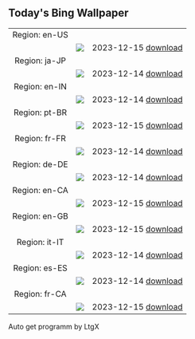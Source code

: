 ## Today's Bing Wallpaper
|      |      |      |
| :----: | :----: | :----: |
|Region: en-US
||![](https://www.bing.com/th?id=OHR.BorealOwl_EN-US1112219806_UHD.jpg&pid=hp&w=1152&h=648&rs=1&c=4)|2023-12-15 [download](https://www.bing.com/th?id=OHR.BorealOwl_EN-US1112219806_UHD.jpg)|
|Region: ja-JP
||![](https://www.bing.com/th?id=OHR.BorealOwl_JA-JP0826064778_UHD.jpg&pid=hp&w=1152&h=648&rs=1&c=4)|2023-12-14 [download](https://www.bing.com/th?id=OHR.BorealOwl_JA-JP0826064778_UHD.jpg)|
|Region: en-IN
||![](https://www.bing.com/th?id=OHR.BorealOwl_EN-IN2428329798_UHD.jpg&pid=hp&w=1152&h=648&rs=1&c=4)|2023-12-14 [download](https://www.bing.com/th?id=OHR.BorealOwl_EN-IN2428329798_UHD.jpg)|
|Region: pt-BR
||![](https://www.bing.com/th?id=OHR.BorealOwl_PT-BR1424303006_UHD.jpg&pid=hp&w=1152&h=648&rs=1&c=4)|2023-12-15 [download](https://www.bing.com/th?id=OHR.BorealOwl_PT-BR1424303006_UHD.jpg)|
|Region: fr-FR
||![](https://www.bing.com/th?id=OHR.BorealOwl_FR-FR1337451334_UHD.jpg&pid=hp&w=1152&h=648&rs=1&c=4)|2023-12-14 [download](https://www.bing.com/th?id=OHR.BorealOwl_FR-FR1337451334_UHD.jpg)|
|Region: de-DE
||![](https://www.bing.com/th?id=OHR.BorealOwl_DE-DE9921570307_UHD.jpg&pid=hp&w=1152&h=648&rs=1&c=4)|2023-12-14 [download](https://www.bing.com/th?id=OHR.BorealOwl_DE-DE9921570307_UHD.jpg)|
|Region: en-CA
||![](https://www.bing.com/th?id=OHR.BorealOwl_EN-CA5986329708_UHD.jpg&pid=hp&w=1152&h=648&rs=1&c=4)|2023-12-15 [download](https://www.bing.com/th?id=OHR.BorealOwl_EN-CA5986329708_UHD.jpg)|
|Region: en-GB
||![](https://www.bing.com/th?id=OHR.BorealOwl_EN-GB5088919623_UHD.jpg&pid=hp&w=1152&h=648&rs=1&c=4)|2023-12-15 [download](https://www.bing.com/th?id=OHR.BorealOwl_EN-GB5088919623_UHD.jpg)|
|Region: it-IT
||![](https://www.bing.com/th?id=OHR.BorealOwl_IT-IT7088650867_UHD.jpg&pid=hp&w=1152&h=648&rs=1&c=4)|2023-12-14 [download](https://www.bing.com/th?id=OHR.BorealOwl_IT-IT7088650867_UHD.jpg)|
|Region: es-ES
||![](https://www.bing.com/th?id=OHR.BorealOwl_ES-ES9940337262_UHD.jpg&pid=hp&w=1152&h=648&rs=1&c=4)|2023-12-14 [download](https://www.bing.com/th?id=OHR.BorealOwl_ES-ES9940337262_UHD.jpg)|
|Region: fr-CA
||![](https://www.bing.com/th?id=OHR.BorealOwl_FR-CA3630029602_UHD.jpg&pid=hp&w=1152&h=648&rs=1&c=4)|2023-12-15 [download](https://www.bing.com/th?id=OHR.BorealOwl_FR-CA3630029602_UHD.jpg)|

Auto get programm by LtgX
